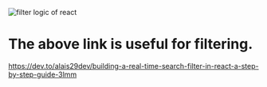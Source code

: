 ![filter logic of react](https://github.com/user-attachments/assets/3676eb15-8748-408a-a033-2fbfa6f4bcc6)
# The above link is useful for filtering.
https://dev.to/alais29dev/building-a-real-time-search-filter-in-react-a-step-by-step-guide-3lmm
